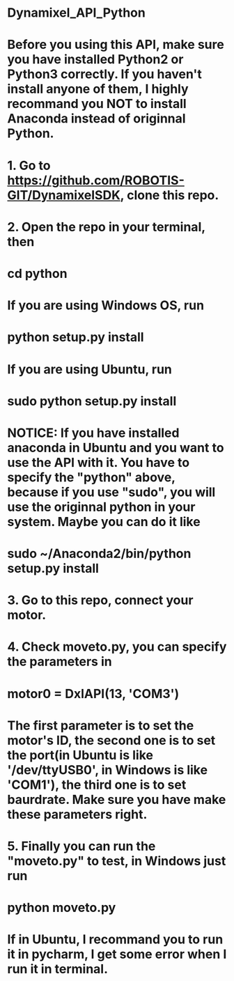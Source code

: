 # Dynamixel_API_Python
# Before you using this API, make sure you have installed Python2 or Python3 correctly. If you haven't install anyone of them, I highly recommand you NOT to install Anaconda instead of originnal Python.
# 
# 1. Go to https://github.com/ROBOTIS-GIT/DynamixelSDK, clone this repo.
# 2. Open the repo in your terminal, then
#
# cd python
#
# If you are using Windows OS, run 
#
# python setup.py install
#
# If you are using Ubuntu, run 
#
# sudo python setup.py install
#
# NOTICE: If you have installed anaconda in Ubuntu and you want to use the API with it. You have to specify the "python" above, because if you use "sudo", you will use the originnal python in your system. Maybe you can do it like
#
# sudo ~/Anaconda2/bin/python setup.py install
#
# 3. Go to this repo, connect your motor.
# 4. Check moveto.py, you can specify the parameters in 
# 
# motor0 = DxlAPI(13, 'COM3')
# 
# The first parameter is to set the motor's ID, the second one is to set the port(in Ubuntu is like '/dev/ttyUSB0', in Windows is like 'COM1'), the third one is to set baurdrate. Make sure you have make these parameters right.
# 5. Finally you can run the "moveto.py" to test, in Windows just run
#
# python moveto.py
#
# If in Ubuntu, I recommand you to run it in pycharm, I get some error when I run it in terminal.     
